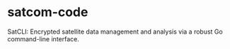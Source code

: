 # satcom-code
SatCLI: Encrypted satellite data management and analysis via a robust Go command-line interface.
